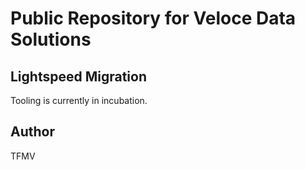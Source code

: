 # Public Repository for Veloce Data Solutions

## Lightspeed Migration
Tooling is currently in incubation.

## Author
TFMV
